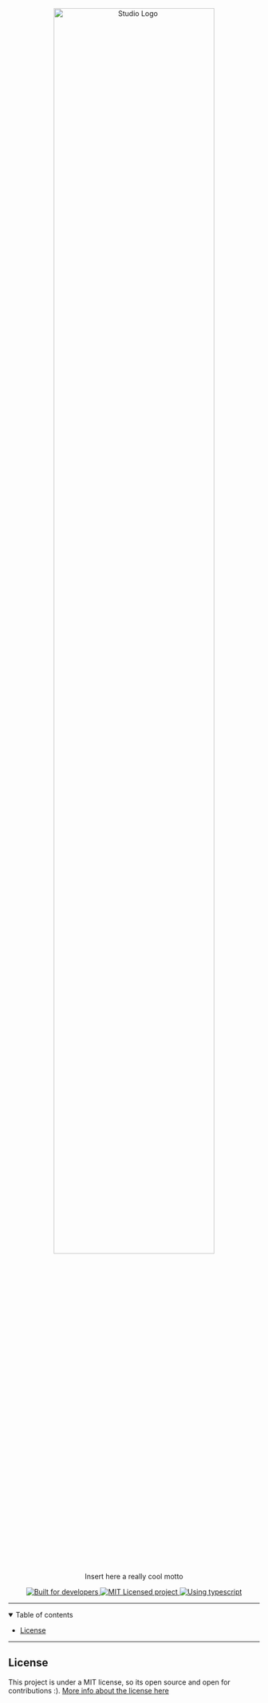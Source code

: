 <div align="center">
  <picture>
    <source media="(prefers-color-scheme: dark)" srcset="./docs/images/brand/isologodark.png">
    <source media="(prefers-color-scheme: light)" srcset="./docs/images/brand/isologo.png" />
    <img alt="Studio Logo" width="80%" />
  </picture>
  <p>Insert here a really cool motto</p>
</div>

<div align="center">
  <a href="https://github.com/leivaa21">
    <picture>
      <source media="(prefers-color-scheme: dark)" srcset="https://img.shields.io/badge/built%20for%20<%20developers%20/>-22BA56?style=for-the-badge">
      <source media="(prefers-color-scheme: light)" srcset="https://img.shields.io/badge/built%20for%20<%20developers%20/>-2BE86B?style=for-the-badge" />
      <img alt="Built for developers" />
    </picture>
  </a>
  <a href="https://github.com/leivaa21/studio/blob/master/LICENSE">
    <picture>
      <source media="(prefers-color-scheme: dark)" srcset="https://img.shields.io/badge/MIT%20licensed-F1F1F1?style=for-the-badge">
      <source media="(prefers-color-scheme: light)" srcset="https://img.shields.io/badge/MIT%20licensed-333333?style=for-the-badge" />
      <img alt="MIT Licensed project" />
    </picture>
  </a>
  <a href="https://github.com/leivaa21/studio">
    <picture>
      <source media="(prefers-color-scheme: dark)" srcset="https://img.shields.io/badge/TypeScript-21CA97?style=for-the-badge&logo=typescript&logoColor=F1F1F1">
      <source media="(prefers-color-scheme: light)" srcset="https://img.shields.io/badge/TypeScript-29FDBD?style=for-the-badge&logo=typescript&logoColor=333" />
      <img alt="Using typescript" />
    </picture>
  </a>
</div>

---

<details open="open">
<summary>Table of contents</summary>

- [License](#license)

</details>

---

## License

This project is under a MIT license, so its open source and open for contributions :).
[More info about the license here](https://github.com/leivaa21/studio/blob/master/LICENSE)
